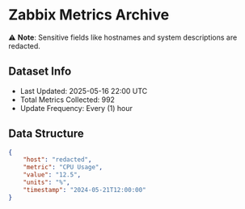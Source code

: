 # Zabbix Metrics Archive

⚠️ **Note**: Sensitive fields like hostnames and system descriptions are redacted.

## Dataset Info
- Last Updated: 2025-05-16 22:00 UTC
- Total Metrics Collected: 992
- Update Frequency: Every (1) hour

## Data Structure
```json
{
    "host": "redacted",
    "metric": "CPU Usage",
    "value": "12.5",
    "units": "%",
    "timestamp": "2024-05-21T12:00:00"
}
```
